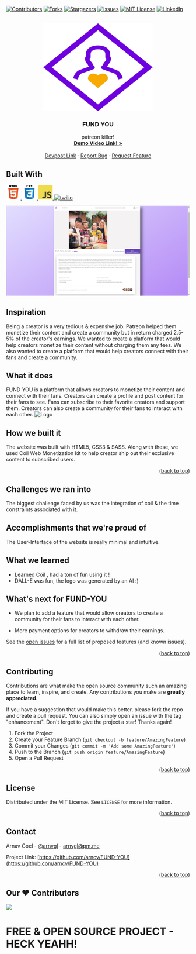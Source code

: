 


<!-- PROJECT SHIELDS -->
<!--
*** I'm using markdown "reference style" links for readability.
*** Reference links are enclosed in brackets [ ] instead of parentheses ( ).
*** See the bottom of this document for the declaration of the reference variables
*** for contributors-url, forks-url, etc. This is an optional, concise syntax you may use.
*** https://www.markdownguide.org/basic-syntax/#reference-style-links
-->
[![Contributors][contributors-shield]][contributors-url]
[![Forks][forks-shield]][forks-url]
[![Stargazers][stars-shield]][stars-url]
[![Issues][issues-shield]][issues-url]
[![MIT License][license-shield]][license-url]
[![LinkedIn][linkedin-shield]][linkedin-url]



<!-- PROJECT LOGO -->
<br />
<div align="center">
  <a href="https://github.com/arncv/FUND-YOU">
    <img src="img/logo.png" alt="Logo" width="300" height="240">
  </a>

<h3 align="center">FUND YOU</h3>

  <p align="center">
    patreon killer!
    <br />
    <a href="https://www.youtube.com/watch?v=3ZCMxn9KC8w"><strong>Demo Video Link! »</strong></a>
    <br />
    <br />
    <a href="https://devpost.com/software/FUND-YOU">Devpost Link</a>
    ·
    <a href="https://github.com/arncv/FUND-YOU/issues">Report Bug</a>
    ·
    <a href="https://github.com/arncv/FUND-YOU/issues">Request Feature</a>
  </p>
</div>





## Built With

<a href="https://www.w3.org/html/" target="_blank" rel="noreferrer"> <img src="https://raw.githubusercontent.com/devicons/devicon/master/icons/html5/html5-original-wordmark.svg" alt="html5" width="40" height="40"/>  </a> 
<a href="https://www.w3schools.com/css/" target="_blank" rel="noreferrer"> <img src="https://raw.githubusercontent.com/devicons/devicon/master/icons/css3/css3-original-wordmark.svg" alt="css3" width="40" height="40"/> </a> 
<a href="https://developer.mozilla.org/en-US/docs/Web/JavaScript" target="_blank" rel="noreferrer"> <img src="https://raw.githubusercontent.com/devicons/devicon/master/icons/javascript/javascript-original.svg" alt="javascript" width="40" height="40"/> </a>
<a href="https://www.twilio.com/" target="_blank" rel="noreferrer"> <img 
src="https://www.twilio.com/docs/static/dist/img/559bc7cf.svg" alt="twilio" width="40" height="40"/> </a>


[![Product Name Screen Shot][product-screenshot]](https://arncv.github.io/FUND-YOU/)



## Inspiration
 Being a creator is a very tedious & expensive job. Patreon helped them monetize their content and create a community but in return charged 2.5-5% of the creator's earnings. We wanted to create a platform that would help creators monetize their content without charging them any fees. We also wanted to create a platform that would help creators connect with their fans and create a community. 
 
 

## What it does
FUND YOU is a platform that allows creators to monetize their content and connect with their fans. Creators can create a profile and post content for their fans to see. Fans can subscribe to their favorite creators and support them. Creators can also create a community for their fans to interact with each other.
<img src="img/screenshot" alt="Logo" width="941" height="444.1">


## How we built it
 The website was built with HTML5, CSS3 & SASS. Along with these, we used Coil Web Monetization kit to help creator ship out their exclusive content to subscribed users.


<p align="right">(<a href="#readme-top">back to top</a>)</p>

## Challenges we ran into
 The biggest challenge faced by us was the integration of coil & the time constraints associated with it.
 

## Accomplishments that we're proud of
 The User-Interface of the website is really minimal and intuitive. 
 
 

## What we learned
 * Learned Coil , had a ton of fun using it !
 * DALL-E was fun, the logo was generated by an AI :) 



## What's next for FUND-YOU
 * We plan to add a feature that would allow creators to create a community for their fans to interact with each other.

 * More payment options for creators to withdraw their earnings.


See the [open issues](https://github.com/arncv/FUND-YOU/issues) for a full list of proposed features (and known issues).

<p align="right">(<a href="#readme-top">back to top</a>)</p>



<!-- CONTRIBUTING -->
## Contributing

Contributions are what make the open source community such an amazing place to learn, inspire, and create. Any contributions you make are **greatly appreciated**.

If you have a suggestion that would make this better, please fork the repo and create a pull request. You can also simply open an issue with the tag "enhancement".
Don't forget to give the project a star! Thanks again!

1. Fork the Project
2. Create your Feature Branch (`git checkout -b feature/AmazingFeature`)
3. Commit your Changes (`git commit -m 'Add some AmazingFeature'`)
4. Push to the Branch (`git push origin feature/AmazingFeature`)
5. Open a Pull Request

<p align="right">(<a href="#readme-top">back to top</a>)</p>



<!-- LICENSE -->
## License

Distributed under the MIT License. See `LICENSE` for more information.

<p align="right">(<a href="#readme-top">back to top</a>)</p>



<!-- CONTACT -->
## Contact

Arnav Goel  - [@arnvgl](https://twitter.com/arnvgl) - arnvgl@pm.me

Project Link: [https://github.com/arncv/FUND-YOU](https://github.com/arncv/FUND-YOU)

<p align="right">(<a href="#readme-top">back to top</a>)</p>



## Our ♥️ Contributors

<a href="https://github.com/refinedev/refine/graphs/contributors">
  <img src="https://contrib.rocks/image?repo=arncv/FUND-YOU" />
</a>








# FREE & OPEN SOURCE PROJECT - HECK YEAHH!


<!-- MARKDOWN LINKS & IMAGES -->
<!-- https://www.markdownguide.org/basic-syntax/#reference-style-links -->
[contributors-shield]: https://img.shields.io/github/contributors/arncv/FUND-YOU.svg?style=for-the-badge
[contributors-url]: https://github.com/arncv/FUND-YOU/graphs/contributors
[forks-shield]: https://img.shields.io/github/forks/arncv/FUND-YOU.svg?style=for-the-badge
[forks-url]: https://github.com/arncv/FUND-YOU/network/members
[stars-shield]: https://img.shields.io/github/stars/arncv/FUND-YOU.svg?style=for-the-badge
[stars-url]:https://github.com/arncv/FUND-YOU/stargazers
[issues-shield]: https://img.shields.io/github/issues/arncv/FUND-YOU.svg?style=for-the-badge
[issues-url]: https://github.com/arncv/FUND-YOU/issues
[license-shield]: https://img.shields.io/github/license/arncv/FUND-YOU.svg?style=for-the-badge
[license-url]: https://github.com/arncv/FUND-YOU/blob/master/LICENSE
[linkedin-shield]: https://img.shields.io/badge/-LinkedIn-black.svg?style=for-the-badge&logo=linkedin&colorB=555
[linkedin-url]: https://linkedin.com/in/arnvgl
[product-screenshot]: img/screenshot.png
